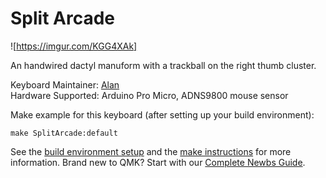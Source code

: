 # Split Arcade

![https://imgur.com/KGG4XAk]

An handwired dactyl manuform with a trackball on the right thumb cluster.

Keyboard Maintainer: [Alan](https://github.com/yourusername)  
Hardware Supported: Arduino Pro Micro, ADNS9800 mouse sensor 

Make example for this keyboard (after setting up your build environment):

    make SplitArcade:default

See the [build environment setup](https://docs.qmk.fm/#/getting_started_build_tools) and the [make instructions](https://docs.qmk.fm/#/getting_started_make_guide) for more information. Brand new to QMK? Start with our [Complete Newbs Guide](https://docs.qmk.fm/#/newbs).
